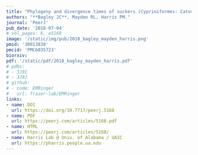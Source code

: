 ```yaml
---
title: "Phylogeny and divergence times of suckers (Cypriniformes: Catostomidae) inferred from Bayesian total-evidence analyses of molecules, morphology, and fossils."
authors: "**Bagley JC**, Mayden RL, Harris PM."
journal: 'PeerJ'
pub_date: '2018-07-04'
# vol_pages: 6, e5168
image: '/static/img/pub/2018_bagley_mayden_harris.png'
pmid: '30013838'
pmcid: 'PMC6035723'
biorxiv: 
pdf: '/static/pdf/2018_bagley_mayden_harris.pdf'
# pdbs:
# - 3J9I
# - 3J9J
# github:
# - code: EMRinger
#   url: fraser-lab/EMRinger
links:
- name: DOI
  url: https://doi.org/10.7717/peerj.5168
- name: PDF
  url: https://peerj.com/articles/5168.pdf
- name: HTML
  url: https://peerj.com/articles/5168/
- name: Harris Lab @ Univ. of Alabama / UAIC
  url: https://pharris.people.ua.edu
---
```

